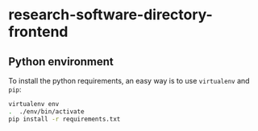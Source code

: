 # research-software-directory-frontend

## Python environment

To install the python requirements, an easy way is to use `virtualenv` and `pip`:

```bash
virtualenv env
.  ./env/bin/activate
pip install -r requirements.txt
```
